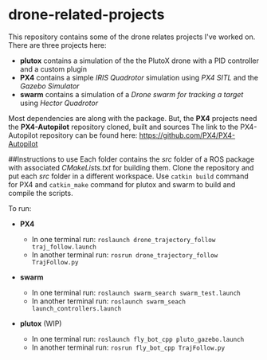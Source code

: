# drone-related-projects
This repository contains some of the drone relates projects I've worked on.
There are three projects here:
* __plutox__ contains a simulation of the the PlutoX drone with a PID controller and a custom plugin
* __PX4__ contains a simple _IRIS Quadrotor_ simulation using _PX4 SITL_ and the _Gazebo Simulator_
* __swarm__ contains a simulation of a _Drone swarm for tracking a target_ using _Hector Quadrotor_

Most dependencies are along with the package. But, the __PX4__ projects need the __PX4-Autopilot__ repository cloned, built and sources
The link to the PX4-Autopilot repository can be found here:
https://github.com/PX4/PX4-Autopilot

##Instructions to use
Each folder contains the _src_ folder of a ROS package with associated _CMakeLists.txt_ for building them. Clone the repository and put each _src_ folder in a different workspace. Use `catkin build` command for PX4 and `catkin_make` command for plutox and swarm to build and compile the scripts.

To run:
* __PX4__
  * In one terminal run:
	`roslaunch drone_trajectory_follow traj_follow.launch`
  * In another terminal run:
	`rosrun drone_trajectory_follow TrajFollow.py`

* __swarm__
  * In one terminal run:
	`roslaunch swarm_search swarm_test.launch`
  * In another terminal run:
	`roslaunch swarm_seach launch_controllers.launch`

* __plutox__ (WIP)
  * In one terminal run:
	`roslaunch fly_bot_cpp pluto_gazebo.launch`
  * In another terminal run:
	`rosrun fly_bot_cpp TrajFollow.py`
	
